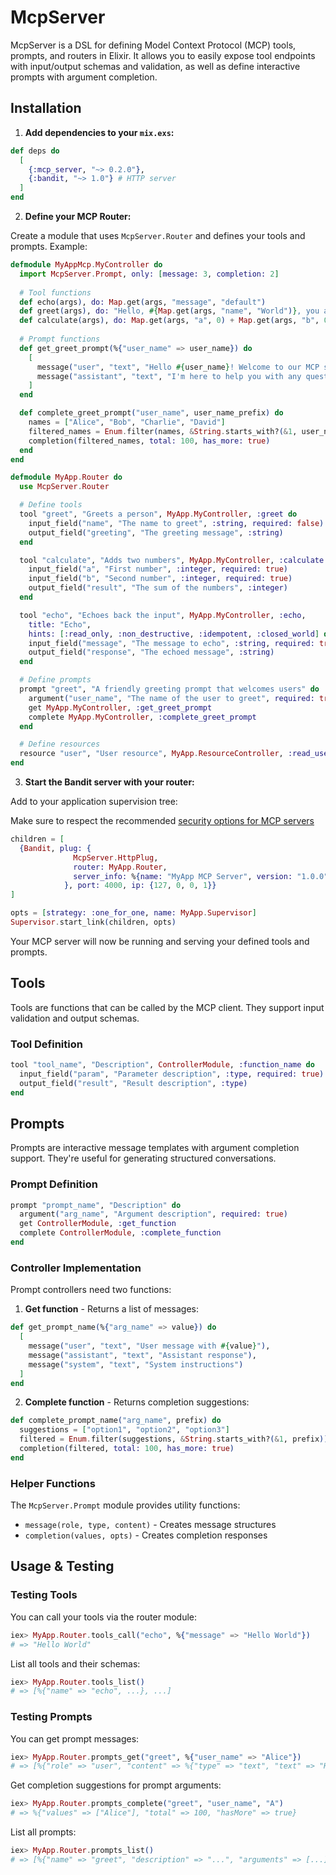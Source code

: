 # McpServer


McpServer is a DSL for defining Model Context Protocol (MCP) tools, prompts, and routers in Elixir. It allows you to easily expose tool endpoints with input/output schemas and validation, as well as define interactive prompts with argument completion.

## Installation

1. **Add dependencies to your `mix.exs`:**

```elixir
def deps do
  [
    {:mcp_server, "~> 0.2.0"},
    {:bandit, "~> 1.0"} # HTTP server
  ]
end
```

2. **Define your MCP Router:**

Create a module that uses `McpServer.Router` and defines your tools and prompts. Example:

```elixir
defmodule MyAppMcp.MyController do
  import McpServer.Prompt, only: [message: 3, completion: 2]
  
  # Tool functions
  def echo(args), do: Map.get(args, "message", "default")
  def greet(args), do: "Hello, #{Map.get(args, "name", "World")}, you are connected with the session #{Process.get(:session_id)}!"
  def calculate(args), do: Map.get(args, "a", 0) + Map.get(args, "b", 0)
  
  # Prompt functions
  def get_greet_prompt(%{"user_name" => user_name}) do
    [
      message("user", "text", "Hello #{user_name}! Welcome to our MCP server. How can I assist you today?"),
      message("assistant", "text", "I'm here to help you with any questions or tasks you might have.")
    ]
  end

  def complete_greet_prompt("user_name", user_name_prefix) do
    names = ["Alice", "Bob", "Charlie", "David"]
    filtered_names = Enum.filter(names, &String.starts_with?(&1, user_name_prefix))
    completion(filtered_names, total: 100, has_more: true)
  end
end

defmodule MyApp.Router do
  use McpServer.Router

  # Define tools
  tool "greet", "Greets a person", MyApp.MyController, :greet do
    input_field("name", "The name to greet", :string, required: false)
    output_field("greeting", "The greeting message", :string)
  end

  tool "calculate", "Adds two numbers", MyApp.MyController, :calculate do
    input_field("a", "First number", :integer, required: true)
    input_field("b", "Second number", :integer, required: true)
    output_field("result", "The sum of the numbers", :integer)
  end

  tool "echo", "Echoes back the input", MyApp.MyController, :echo,
    title: "Echo",
    hints: [:read_only, :non_destructive, :idempotent, :closed_world] do
    input_field("message", "The message to echo", :string, required: true)
    output_field("response", "The echoed message", :string)
  end

  # Define prompts
  prompt "greet", "A friendly greeting prompt that welcomes users" do
    argument("user_name", "The name of the user to greet", required: true)
    get MyApp.MyController, :get_greet_prompt
    complete MyApp.MyController, :complete_greet_prompt
  end

  # Define resources
  resource "user", "User resource", MyApp.ResourceController, :read_user, uri: "https://example.com/users/{id}"
end
```

3. **Start the Bandit server with your router:**

Add to your application supervision tree:

Make sure to respect the recommended [security options for MCP servers](https://modelcontextprotocol.io/specification/2025-06-18/basic/transports#security-warning)

```elixir
children = [
  {Bandit, plug: {
              McpServer.HttpPlug,
              router: MyApp.Router,
              server_info: %{name: "MyApp MCP Server", version: "1.0.0"}
            }, port: 4000, ip: {127, 0, 0, 1}}
]

opts = [strategy: :one_for_one, name: MyApp.Supervisor]
Supervisor.start_link(children, opts)
```

Your MCP server will now be running and serving your defined tools and prompts.

## Tools

Tools are functions that can be called by the MCP client. They support input validation and output schemas.

### Tool Definition

```elixir
tool "tool_name", "Description", ControllerModule, :function_name do
  input_field("param", "Parameter description", :type, required: true)
  output_field("result", "Result description", :type)
end
```

## Prompts

Prompts are interactive message templates with argument completion support. They're useful for generating structured conversations.

### Prompt Definition

```elixir
prompt "prompt_name", "Description" do
  argument("arg_name", "Argument description", required: true)
  get ControllerModule, :get_function
  complete ControllerModule, :complete_function
end
```

### Controller Implementation

Prompt controllers need two functions:

1. **Get function** - Returns a list of messages:
```elixir
def get_prompt_name(%{"arg_name" => value}) do
  [
    message("user", "text", "User message with #{value}"),
    message("assistant", "text", "Assistant response"),
    message("system", "text", "System instructions")
  ]
end
```

2. **Complete function** - Returns completion suggestions:
```elixir
def complete_prompt_name("arg_name", prefix) do
  suggestions = ["option1", "option2", "option3"]
  filtered = Enum.filter(suggestions, &String.starts_with?(&1, prefix))
  completion(filtered, total: 100, has_more: true)
end
```

### Helper Functions

The `McpServer.Prompt` module provides utility functions:

- `message(role, type, content)` - Creates message structures
- `completion(values, opts)` - Creates completion responses

## Usage & Testing

### Testing Tools

You can call your tools via the router module:

```elixir
iex> MyApp.Router.tools_call("echo", %{"message" => "Hello World"})
# => "Hello World"
```

List all tools and their schemas:

```elixir
iex> MyApp.Router.tools_list()
# => [%{"name" => "echo", ...}, ...]
```

### Testing Prompts

You can get prompt messages:

```elixir
iex> MyApp.Router.prompts_get("greet", %{"user_name" => "Alice"})
# => [%{"role" => "user", "content" => %{"type" => "text", "text" => "Hello Alice! ..."}}, ...]
```

Get completion suggestions for prompt arguments:

```elixir
iex> MyApp.Router.prompts_complete("greet", "user_name", "A")
# => %{"values" => ["Alice"], "total" => 100, "hasMore" => true}
```

List all prompts:

```elixir
iex> MyApp.Router.prompts_list()
# => [%{"name" => "greet", "description" => "...", "arguments" => [...]}, ...]
```
